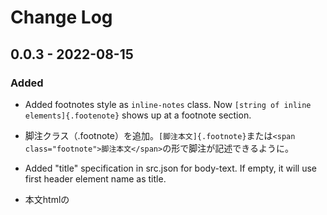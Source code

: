 # Change Log

## 0.0.3 - 2022-08-15

### Added
- Added footnotes style as `inline-notes` class. Now `[string of inline elements]{.footenote}` shows up at a footnote section.
- 脚注クラス（.footnote）を追加。`[脚注本文]{.footnote}`または`<span class="footnote">脚注本文</span>`の形で脚注が記述できるように。

- Added "title" specification in src.json for body-text. If empty, it will use first header element name as title.
- 本文htmlの<title>をsrc.jsonで指定できるように。この指定が存在しない場合はファイルの最初の見出し要素をタイトルとして使うように。


## 0.0.2 - 2022-08-06

### Added
- In-book illustration support class. Sample is available in ch6.
- Added bleed param to _param.scss and related parameters in theme_common.scss.

- 挿絵クラス(.illustration)を追加。記法のサンプルはch6.mdで確認できます。
- 塗り足し・断ちきりに関する指定を_param.scssで行えるように。

### Changed
- Display control of page conter has switched from css-overwrite to named page rule. Removed hade_pagenum.css.
- named page mediaを指定してセクションごとにページ番号を表示するか、スタイルの雛形を作れるように。

## 0.0.1 - 2022-07-11

- Initial alpha release.
- 初版発行。